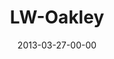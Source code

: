 ---
layout: message
category: message
series: "Last Wednesday"
title: "LW-Oakley"
date: 2013-03-27-00-00
message_id: 780
audio: "http://s3.amazonaws.com/crossroads-media/message/audio/032713_lw_oakley.mp3"
audio-duration: "25:31"
description: "Oakley"
video: "http://s3.amazonaws.com/crossroads-media/message/video/032713_lw_oakley.mp4"
video-duration: "25:34"
video-image: "http://s3.amazonaws.com/crossroads-media/images/032713_LW_oakley.jpg"
explicit: false
---